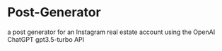 # Post-Generator
a post generator for an Instagram real estate account using the OpenAI ChatGPT gpt3.5-turbo API
